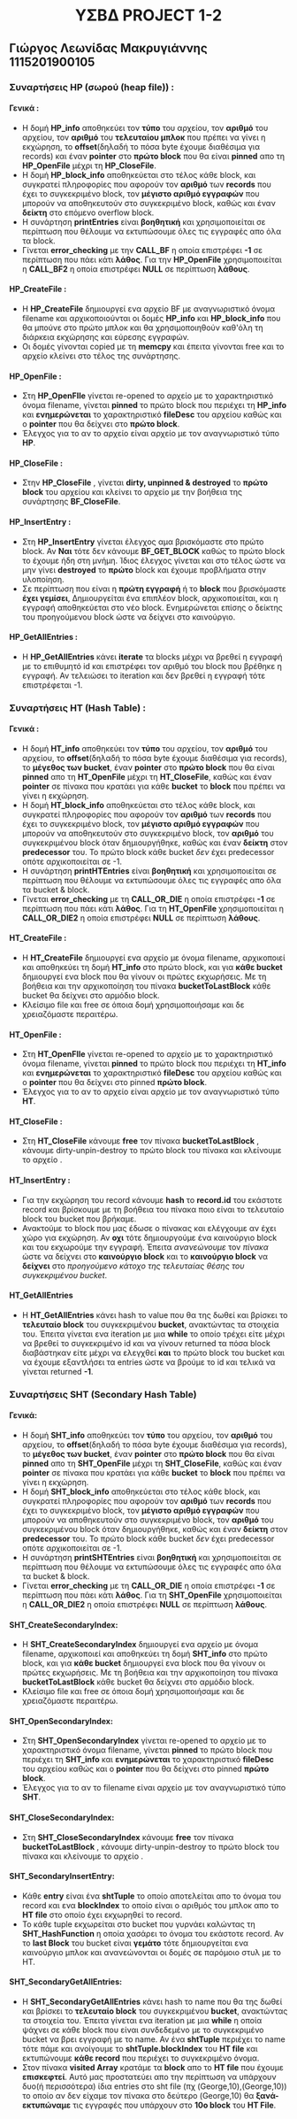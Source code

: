 # <p style="text-align: center;">ΥΣΒΔ PROJECT 1-2</p>

## Γιώργος Λεωνίδας Μακρυγιάννης 1115201900105

### Συναρτήσεις HP (σωρού (heap file)) :

#### Γενικά :

- Η δομή **HP_info** αποθηκεύει τον **τύπο** του αρχείου, τον **αριθμό** του αρχείου, τον **αριθμό** 
του **τελευταίου μπλοκ** που πρέπει να γίνει η εκχώρηση, το **offset**(δηλαδή το πόσα byte έχουμε διαθέσιμα για records)
και έναν **pointer** στο **πρώτο block** που θα είναι **pinned** απο τη **HP_OpenFile** μέχρι τη **HP_CloseFile**.
- Η δομή **HP_block_info** αποθηκεύεται στο τέλος κάθε block, και συγκρατεί πληροφορίες που αφορούν 
τον **αριθμό** των **records** που έχει το συγκεκριμένο block, τον **μέγιστο αριθμό εγγραφών** που μπορούν να
αποθηκευτούν στο συγκεκριμένο block, καθώς και έναν **δείκτη** στο επόμενο overflow block.
- H συνάρτηση **printEntries** είναι **βοηθητική** και χρησιμοποιείται σε περίπτωση που θέλουμε να εκτυπώσουμε
όλες τις εγγραφές απο όλα τα block.
- Γίνεται **error_checking** με την **CALL_BF** η οποία επιστρέφει **-1** σε περίπτωση που πάει κάτι **λάθος**.
Για την **HP_OpenFile** χρησιμοποιείται η **CALL_BF2** η οποία επιστρέφει **NULL** σε περίπτωση **λάθους**.

#### HP_CreateFile :

- H **HP_CreateFile** δημιουργεί ενα αρχείο BF με αναγνωριστικό όνομα filename και αρχικοποιούνται οι δομές
**HP_info** και **HP_block_info** που θα μπούνε στο πρώτο μπλοκ και θα χρησιμοποιηθούν καθ'όλη τη διάρκεια εκχώρησης
και εύρεσης εγγραφών. 
- Οι δομές γίνονται copied με τη **memcpy** και έπειτα γίνονται free και το αρχείο κλείνει στο τέλος της συνάρτησης.

#### HP_OpenFile : 

- Στη **HP_OpenFIle** γίνεται re-opened το αρχείο με το χαρακτηριστικό όνομα filename, γίνεται **pinned** το πρώτο block
που περιέχει τη **HP_info** και **ενημερώνεται** το χαρακτηριστικό **fileDesc** του αρχείου
καθώς και ο **pointer** που θα δείχνει στο **πρώτο block**. 
- Έλεγχος για το αν το αρχείο είναι αρχείο με τον αναγνωριστικό τύπο **HP**.

#### HP_CloseFile :

- Στην **HP_CloseFile** , γίνεται **dirty, unpinned & destroyed** το **πρώτο block** του αρχείου και κλείνει
το αρχείο με την βοήθεια της συνάρτησης **BF_CloseFile**.

#### ΗP_InsertEntry : 

- Στη **HP_InsertEntry** γίνεται έλεγχος αμα βρισκόμαστε στο πρώτο block. Αν **Ναι** τότε δεν κάνουμε
**ΒF_GET_BLOCK** καθώς το πρώτο block το έχουμε ήδη στη μνήμη. Ίδιος έλεγχος γίνεται και στο τέλος ώστε να μην γίνει 
**destroyed** το **πρώτο** block και έχουμε προβλήματα στην υλοποίηση.
- Σε περίπτωση που είναι η **πρώτη εγγραφή** ή το **block** που βρισκόμαστε **έχει γεμίσει**, Δημιουργείται ένα επιπλέον block,
αρχικοποιείται, και η εγγραφή αποθηκεύεται στο νέο block. Ενημερώνεται επίσης ο δείκτης του προηγούμενου block ώστε
να δείχνει στο καινούργιο.

#### HP_GetAllEntries :

- Η **HP_GetAllEntries** κάνει **iterate** τα blocks μέχρι να βρεθεί η εγγραφή με το επιθυμητό id και επιστρέφει τον
αριθμό του block που βρέθηκε η εγγραφή. Αν τελειώσει το iteration και δεν βρεθεί η εγγραφή τότε επιστρέφεται -1.


### Συναρτήσεις HT (Hash Table) :

#### Γενικά :

- Η δομή **HT_info** αποθηκεύει τον **τύπο** του αρχείου, τον **αριθμό** του αρχείου, 
το **offset**(δηλαδή το πόσα byte έχουμε διαθέσιμα για records), το **μέγεθος των bucket**, 
έναν **pointer** στο **πρώτο block** που θα είναι **pinned** απο τη **HT_OpenFile** μέχρι τη **HT_CloseFile**,
καθώς και έναν **pointer** σε πίνακα που κρατάει για κάθε **bucket** το **block** που πρέπει να γίνει η εκχώρηση.
- Η δομή **HΤ_block_info** αποθηκεύεται στο τέλος κάθε block, και συγκρατεί πληροφορίες που αφορούν
  τον **αριθμό** των **records** που έχει το συγκεκριμένο block, τον **μέγιστο αριθμό εγγραφών** που μπορούν να
  αποθηκευτούν στο συγκεκριμένο block, τον **αριθμό** του συγκεκριμένου block όταν δημιουργήθηκε, καθώς και έναν
**δείκτη** στον **predecessor** του. Το πρώτο block κάθε bucket *δεν* έχει predecessor οπότε αρχικοποιείται σε -1.
- H συνάρτηση **printΗΤEntries** είναι **βοηθητική** και χρησιμοποιείται σε περίπτωση που θέλουμε να εκτυπώσουμε
  όλες τις εγγραφές απο όλα τα bucket & block.
- Γίνεται **error_checking** με τη **CALL_OR_DIE** η οποία επιστρέφει **-1** σε περίπτωση που πάει κάτι **λάθος**.
  Για τη **HT_OpenFile** χρησιμοποιείται η **CALL_OR_DIE2** η οποία επιστρέφει **NULL** σε περίπτωση **λάθους**.

#### ΗΤ_CreateFile : 

- Η **HT_CreateFile** δημιουργεί ενα αρχείο με όνομα filename, αρχικοποιεί και αποθηκεύει τη δομή **HT_info** στο
πρώτο block, και για **κάθε bucket** δημιουργεί ενα block που θα γίνουν οι πρώτες εκχωρήσεις. Με τη βοήθεια 
και την αρχικοποίηση του πίνακα **bucketToLastBlock** κάθε bucket θα δείχνει στο αρμόδιο block.
- Κλείσιμο file και free σε όποια δομή χρησιμοποιήσαμε και δε χρειαζόμαστε περαιτέρω.

#### ΗΤ_OpenFile : 

- Στη **HT_OpenFIle** γίνεται re-opened το αρχείο με το χαρακτηριστικό όνομα filename, γίνεται **pinned** το πρώτο block
που περιέχει τη **HT_info** και **ενημερώνεται** το χαρακτηριστικό **fileDesc** του αρχείου 
καθώς και ο **pointer** που θα δείχνει στο pinned **πρώτο block**.
- Έλεγχος για το αν το αρχείο είναι αρχείο με τον αναγνωριστικό τύπο **HT**.

#### HT_CloseFile : 

- Στη **ΗΤ_CloseFile** κάνουμε **free** τον πίνακα **bucketToLastBlock** , κάνουμε dirty-unpin-destroy το πρώτο block
του πίνακα και κλείνουμε το αρχείο .

#### ΗΤ_InsertEntry :

- Για την εκχώρηση του record κάνουμε **hash** το **record.id** του εκάστοτε record και βρίσκουμε με τη
βοήθεια του πίνακα ποιο είναι το τελευταίο block του bucket που βρήκαμε. 
- Ανακτούμε το block που μας έδωσε ο πίνακας και ελέγχουμε αν έχει χώρο για εκχώρηση. Αν **οχι** τότε δημιουργούμε ένα
καινούργιο block και του εκχωρούμε την εγγραφή. Έπειτα *ανανεώνουμε* τον *πίνακα* ώστε να δείχνει στο **καινούργιο block**
και το **καινούργιο block** να **δείχνει** στο *προηγούμενο κάτοχο της τελευταίας θέσης του συγκεκριμένου bucket*.

#### HT_GetAllEntries

- Η **HT_GetAllEntries** κάνει hash το value που θα της δωθεί και βρίσκει το **τελευταίο block**
του συγκεκριμένου **bucket**, ανακτώντας τα στοιχεία του. Έπειτα γίνεται ενα iteration με μια **while** το οποίο τρέχει είτε μέχρι να βρεθεί το
συγκεκριμένο id και να γίνουν returned τα πόσα block διαβάστηκαν είτε μέχρι να ελεγχθεί **και** το πρώτο block του 
bucket και να έχουμε εξαντλήσει τα entries ώστε να βρούμε το id και τελικά να γίνεται returned **-1**.

### Συναρτήσεις SHT (Secondary Hash Table)

#### Γενικά:

- Η δομή **SHT_info** αποθηκεύει τον **τύπο** του αρχείου, τον **αριθμό** του αρχείου,
  το **offset**(δηλαδή το πόσα byte έχουμε διαθέσιμα για records), το **μέγεθος των bucket**,
  έναν **pointer** στο **πρώτο block** που θα είναι **pinned** απο τη **SHT_OpenFile** μέχρι τη **SHT_CloseFile**,
  καθώς και έναν **pointer** σε πίνακα που κρατάει για κάθε **bucket** το **block** που πρέπει να γίνει η εκχώρηση.
- Η δομή **SHΤ_block_info** αποθηκεύεται στο τέλος κάθε block, και συγκρατεί πληροφορίες που αφορούν
  τον **αριθμό** των **records** που έχει το συγκεκριμένο block, τον **μέγιστο αριθμό εγγραφών** που μπορούν να
  αποθηκευτούν στο συγκεκριμένο block, τον **αριθμό** του συγκεκριμένου block όταν δημιουργήθηκε, καθώς και έναν
  **δείκτη** στον **predecessor** του. Το πρώτο block κάθε bucket *δεν* έχει predecessor οπότε αρχικοποιείται σε -1.
- H συνάρτηση **printSΗΤEntries** είναι **βοηθητική** και χρησιμοποιείται σε περίπτωση που θέλουμε να εκτυπώσουμε
  όλες τις εγγραφές απο όλα τα bucket & block.
- Γίνεται **error_checking** με τη **CALL_OR_DIE** η οποία επιστρέφει **-1** σε περίπτωση που πάει κάτι **λάθος**.
  Για τη **SHT_OpenFile** χρησιμοποιείται η **CALL_OR_DIE2** η οποία επιστρέφει **NULL** σε περίπτωση **λάθους**.

#### SHT_CreateSecondaryIndex:

- Η **SHT_CreateSecondaryIndex** δημιουργεί ενα αρχείο με όνομα filename, αρχικοποιεί και αποθηκεύει τη δομή **SHT_info** στο
  πρώτο block, και για **κάθε bucket** δημιουργεί ενα block που θα γίνουν οι πρώτες εκχωρήσεις. Με τη βοήθεια
  και την αρχικοποίηση του πίνακα **bucketToLastBlock** κάθε bucket θα δείχνει στο αρμόδιο block.
- Κλείσιμο file και free σε όποια δομή χρησιμοποιήσαμε και δε χρειαζόμαστε περαιτέρω.

#### SHT_OpenSecondaryIndex:

- Στη **SHT_OpenSecondaryIndex** γίνεται re-opened το αρχείο με το χαρακτηριστικό όνομα filename, γίνεται **pinned** το πρώτο block
  που περιέχει τη **SHT_info** και **ενημερώνεται** το χαρακτηριστικό **fileDesc** του αρχείου
  καθώς και ο **pointer** που θα δείχνει στο pinned **πρώτο block**.
- Έλεγχος για το αν το filename είναι αρχείο με τον αναγνωριστικό τύπο **SHT**. 

#### SHT_CloseSecondaryIndex:

- Στη **SHT_CloseSecondaryIndex** κάνουμε **free** τον πίνακα **bucketToLastBlock** , κάνουμε dirty-unpin-destroy το πρώτο block
  του πίνακα και κλείνουμε το αρχείο .

#### SHT_SecondaryInsertEntry:

- Κάθε **entry** είναι ένα **shtTuple** το οποίο αποτελείται απο το όνομα του record και ενα **blockIndex** το οποίο είναι
ο αριθμός του μπλοκ απο το **ΗΤ file** στο οποίο έχει εκχωρηθεί το record.
- Το κάθε tuple εκχωρείται στο bucket που γυρνάει καλώντας τη **SHT_HashFunction** η οποία χασάρει το όνομα του εκάστοτε record.
Αν το **last Block** του bucket είναι **γεμάτο** τότε δημιουργείται ενα καινούργιο μπλοκ και ανανεώνονται οι δομές σε παρόμοιο
στυλ με το HT.

#### SHT_SecondaryGetAllEntries:

- Η **SHT_SecondaryGetAllEntries** κάνει hash το name που θα της δωθεί και βρίσκει το **τελευταίο block**
του συγκεκριμένου **bucket**, ανακτώντας τα στοιχεία του. Έπειτα γίνεται ενα iteration με μια **while** η οποία
ψάχνει σε κάθε block που είναι συνδεδεμένο με το συγκεκριμένο bucket να βρει εγγραφή με το name. Αν ένα **shtTuple**
περιέχει το name τότε πάμε και ανοίγουμε το **shtTuple.blockIndex** του **HT file** και εκτυπώνουμε **κάθε record** που
περιέχει το συγκεκριμένο όνομα. 
- Στον πίνακα **visited Array** κρατάμε τα **block** απο το **HT file** που έχουμε **επισκεφτεί**. Αυτό μας προστατεύει
απο την περίπτωση να υπάρχουν δυο(ή περισσότερα) ίδια entries στο sht file (πχ (George,10),(George,10)) το οποίο αν δεν
είχαμε τον πίνακα στο δεύτερο (George,10) θα **ξανά-εκτυπώναμε** τις εγγραφές που υπάρχουν στο **10ο block** του **ΗΤ File**.
  
